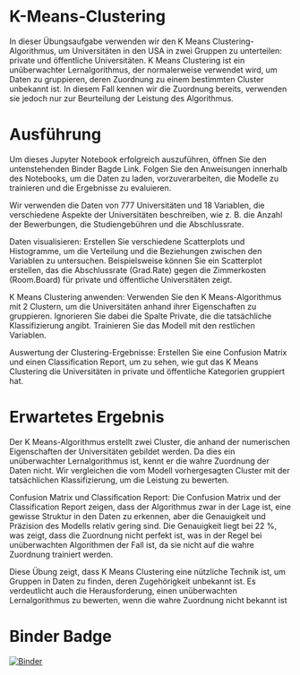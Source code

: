 # K-Means-Clustering

In dieser Übungsaufgabe verwenden wir den K Means Clustering-Algorithmus, um Universitäten in den USA in zwei Gruppen zu unterteilen: private und öffentliche Universitäten. K Means Clustering ist ein unüberwachter Lernalgorithmus, der normalerweise verwendet wird, um Daten zu gruppieren, deren Zuordnung zu einem bestimmten Cluster unbekannt ist. In diesem Fall kennen wir die Zuordnung bereits, verwenden sie jedoch nur zur Beurteilung der Leistung des Algorithmus.

# Ausführung 

Um dieses Jupyter Notebook erfolgreich auszuführen, öffnen Sie den untenstehenden Binder Bagde Link. Folgen Sie den Anweisungen innerhalb des Notebooks, um die Daten zu laden, vorzuverarbeiten, die Modelle zu trainieren und die Ergebnisse zu evaluieren.

Wir verwenden die Daten von 777 Universitäten und 18 Variablen, die verschiedene Aspekte der Universitäten beschreiben, wie z. B. die Anzahl der Bewerbungen, die Studiengebühren und die Abschlussrate.

Daten visualisieren: Erstellen Sie verschiedene Scatterplots und Histogramme, um die Verteilung und die Beziehungen zwischen den Variablen zu untersuchen. Beispielsweise können Sie ein Scatterplot erstellen, das die Abschlussrate (Grad.Rate) gegen die Zimmerkosten (Room.Board) für private und öffentliche Universitäten zeigt.

K Means Clustering anwenden: Verwenden Sie den K Means-Algorithmus mit 2 Clustern, um die Universitäten anhand ihrer Eigenschaften zu gruppieren. Ignorieren Sie dabei die Spalte Private, die die tatsächliche Klassifizierung angibt. Trainieren Sie das Modell mit den restlichen Variablen.

Auswertung der Clustering-Ergebnisse: Erstellen Sie eine Confusion Matrix und einen Classification Report, um zu sehen, wie gut das K Means Clustering die Universitäten in private und öffentliche Kategorien gruppiert hat.

# Erwartetes Ergebnis
Der K Means-Algorithmus erstellt zwei Cluster, die anhand der numerischen Eigenschaften der Universitäten gebildet werden. Da dies ein unüberwachter Lernalgorithmus ist, kennt er die wahre Zuordnung der Daten nicht. Wir vergleichen die vom Modell vorhergesagten Cluster mit der tatsächlichen Klassifizierung, um die Leistung zu bewerten.

Confusion Matrix und Classification Report: Die Confusion Matrix und der Classification Report zeigen, dass der Algorithmus zwar in der Lage ist, eine gewisse Struktur in den Daten zu erkennen, aber die Genauigkeit und Präzision des Modells relativ gering sind. Die Genauigkeit liegt bei 22 %, was zeigt, dass die Zuordnung nicht perfekt ist, was in der Regel bei unüberwachten Algorithmen der Fall ist, da sie nicht auf die wahre Zuordnung trainiert werden.

Diese Übung zeigt, dass K Means Clustering eine nützliche Technik ist, um Gruppen in Daten zu finden, deren Zugehörigkeit unbekannt ist. Es verdeutlicht auch die Herausforderung, einen unüberwachten Lernalgorithmus zu bewerten, wenn die wahre Zuordnung nicht bekannt ist


# Binder Badge
[![Binder](https://mybinder.org/badge_logo.svg)](https://mybinder.org/v2/gh/FranjoHHZ/K-Means-Clustering/HEAD)
